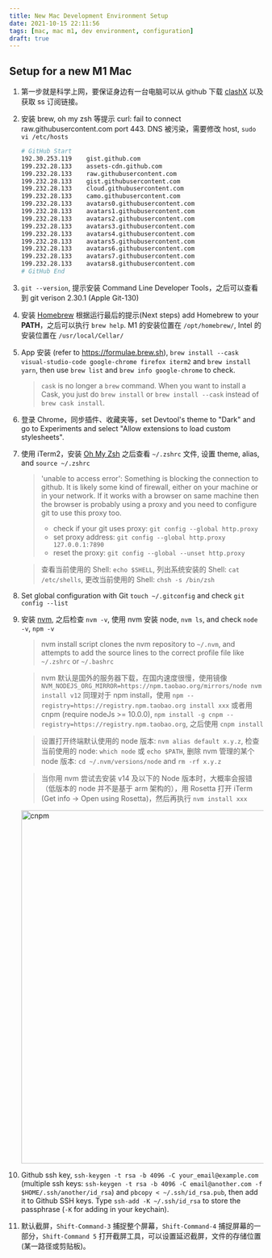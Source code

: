 ```yaml
---
title: New Mac Development Environment Setup
date: 2021-10-15 22:11:56
tags: [mac, mac m1, dev environment, configuration]
draft: true
---
```


## Setup for a new M1 Mac
1. 第一步就是科学上网，要保证身边有一台电脑可以从 github 下载 [clashX](https://github.com/yichengchen/clashX/releases) 以及获取 ss 订阅链接。
2. 安装 brew, oh my zsh 等提示 curl: fail to connect raw.githubusercontent.com port 443. DNS 被污染，需要修改 host, `sudo vi /etc/hosts`
    ```sh
    # GitHub Start
    192.30.253.119    gist.github.com
    199.232.28.133    assets-cdn.github.com
    199.232.28.133    raw.githubusercontent.com
    199.232.28.133    gist.githubusercontent.com
    199.232.28.133    cloud.githubusercontent.com
    199.232.28.133    camo.githubusercontent.com
    199.232.28.133    avatars0.githubusercontent.com
    199.232.28.133    avatars1.githubusercontent.com
    199.232.28.133    avatars2.githubusercontent.com
    199.232.28.133    avatars3.githubusercontent.com
    199.232.28.133    avatars4.githubusercontent.com
    199.232.28.133    avatars5.githubusercontent.com
    199.232.28.133    avatars6.githubusercontent.com
    199.232.28.133    avatars7.githubusercontent.com
    199.232.28.133    avatars8.githubusercontent.com
    # GitHub End
    ```
3. `git --version`, 提示安装 Command Line Developer Tools，之后可以查看到 git verison 2.30.1 (Apple Git-130)
4. 安装 [Homebrew](https://brew.sh/) 根据运行最后的提示(Next steps) add Homebrew to your **PATH**，之后可以执行 `brew help`. M1 的安装位置在 `/opt/homebrew/`, Intel 的安装位置在 `/usr/local/Cellar/`
5. App 安装 (refer to https://formulae.brew.sh), `brew install --cask visual-studio-code google-chrome firefox iterm2` and `brew install yarn`, then use `brew list` and `brew info google-chrome` to check.
    > `cask` is no longer a `brew` command. When you want to install a Cask, you just do `brew install` or `brew install --cask` instead of `brew cask install`.
6. 登录 Chrome，同步插件、收藏夹等，set Devtool's theme to "Dark" and go to Experiments and select "Allow extensions to load custom stylesheets".
7. 使用 iTerm2，安装 [Oh My Zsh](https://github.com/ohmyzsh/ohmyzsh) 之后查看 `~/.zshrc` 文件, 设置 theme, alias, and `source ~/.zshrc`
    > 'unable to access error': Something is blocking the connection to github. It is likely some kind of firewall, either on your machine or in your network. If it works with a browser on same machine then the browser is probably using a proxy and you need to configure git to use this proxy too.
    >  - check if your git uses proxy: `git config --global http.proxy`
    >  - set proxy address: `git config --global http.proxy 127.0.0.1:7890`
    >  - reset the proxy: `git config --global --unset http.proxy`

    > 查看当前使用的 Shell: `echo $SHELL`, 列出系统安装的 Shell: `cat /etc/shells`, 更改当前使用的 Shell: `chsh -s /bin/zsh`
8. Set global configuration with Git `touch ~/.gitconfig` and check `git config --list`
9. 安装 [nvm](https://github.com/nvm-sh/nvm), 之后检查 `nvm -v`, 使用 nvm 安装 node, `nvm ls`, and check `node -v`, `npm -v`
    > nvm install script clones the nvm repository to `~/.nvm`, and attempts to add the source lines to the correct profile file like `~/.zshrc` or `~/.bashrc`
    
    > nvm 默认是国外的服务器下载，在国内速度很慢，使用镜像 `NVM_NODEJS_ORG_MIRROR=https://npm.taobao.org/mirrors/node nvm install v12` 同理对于 npm install，使用 `npm --registry=https://registry.npm.taobao.org install xxx` 或者用 cnpm (require nodeJs >= 10.0.0), `npm install -g cnpm --registry=https://registry.npm.taobao.org`, 之后使用 `cnpm install`

    > 设置打开终端默认使用的 node 版本: `nvm alias default x.y.z`, 检查当前使用的 node: `which node` 或 `echo $PATH`, 删除 nvm 管理的某个 node 版本: `cd ~/.nvm/versions/node` and `rm -rf x.y.z`

    > 当你用 nvm 尝试去安装 v14 及以下的 Node 版本时，大概率会报错（低版本的 node 并不是基于 arm 架构的），用 Rosetta 打开 iTerm (Get info -> Open using Rosetta)，然后再执行 `nvm install xxx`

    <img alt="cnpm" src="https://tva1.sinaimg.cn/large/008i3skNly1gys18ppn9dj313o0pk0w3.jpg" width="700">

10. Github ssh key, `ssh-keygen -t rsa -b 4096 -C your_email@example.com` (multiple ssh keys: `ssh-keygen -t rsa -b 4096 -C email@another.com -f $HOME/.ssh/another/id_rsa`) and `pbcopy < ~/.ssh/id_rsa.pub`, then add it to Github SSH keys. Type `ssh-add -K ~/.ssh/id_rsa` to store the passphrase (`-K` for adding in your keychain).
11. 默认截屏，`Shift-Command-3` 捕捉整个屏幕，`Shift-Command-4` 捕捉屏幕的一部分，`Shift-Command 5` 打开截屏工具，可以设置延迟截屏，文件的存储位置 (某一路径或剪贴板)。
